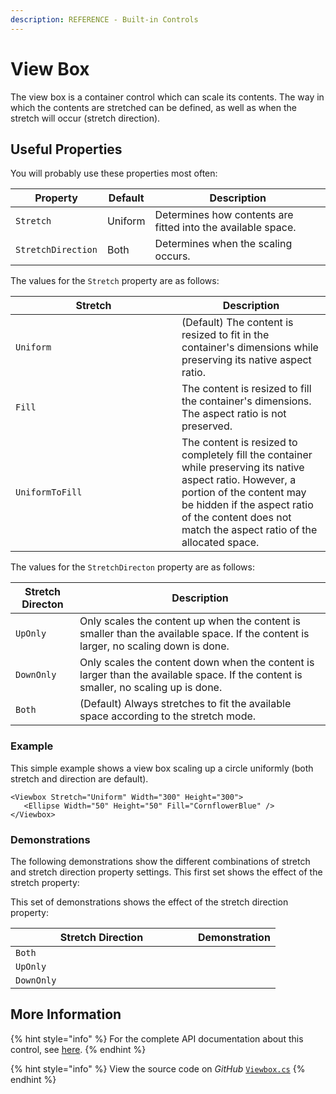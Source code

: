 ```yaml
---
description: REFERENCE - Built-in Controls
---
```


# View Box

The view box is a container control which can scale its contents. The way in which the contents are stretched can be defined, as well as when the stretch will occur (stretch direction).&#x20;

## Useful Properties

You will probably use these properties most often:

| Property           | Default | Description                                                  |
| ------------------ | ------- | ------------------------------------------------------------ |
| `Stretch`          | Uniform | Determines how contents are fitted into the available space. |
| `StretchDirection` | Both    | Determines when the  scaling occurs.                         |

The values for the `Stretch` property are as follows:

<table><thead><tr><th width="250">Stretch</th><th>Description</th></tr></thead><tbody><tr><td><code>Uniform</code></td><td>(Default) The content is resized to fit in the container's dimensions while preserving its native aspect ratio.</td></tr><tr><td><code>Fill</code></td><td>The content is resized to fill the container's dimensions. The aspect ratio is not preserved.</td></tr><tr><td><code>UniformToFill</code></td><td>The content is resized to completely fill the container while preserving its native aspect ratio. However, a portion of the content may be hidden if the aspect ratio of the content does not match the aspect ratio of the allocated space.</td></tr></tbody></table>

The values for the `StretchDirecton` property are as follows:

| Stretch Directon  | Description                                                                                                                         |
| ----------------- | ----------------------------------------------------------------------------------------------------------------------------------- |
| `UpOnly`          | Only scales the content up when the content is smaller than the available space. If the content is larger, no scaling down is done. |
| `DownOnly`        | Only scales the content down when the content is larger than the available space. If the content is smaller, no scaling up is done. |
| `Both`            | (Default) Always stretches to fit the available space according to the stretch mode.                                                |

### Example

This simple example shows a view box scaling up a circle uniformly (both stretch and direction are default).&#x20;



```markup
<Viewbox Stretch="Uniform" Width="300" Height="300">
   <Ellipse Width="50" Height="50" Fill="CornflowerBlue" />  
</Viewbox>
```


### Demonstrations

The following demonstrations show the different combinations of stretch and stretch direction property settings. This first set shows the effect of the stretch property:

<!-- <table><thead><tr><th width="275">Stretch Value</th><th>Demonstration</th></tr></thead><tbody><tr><td><code>Uniform</code></td><td><img src="../../../.gitbook/assets/scale-uniform-both.gif" alt="" data-size="original"></td></tr><tr><td><code>UniformToFill</code></td><td><img src="../../../.gitbook/assets/scale-uniformtofill-both.gif" alt="" data-size="original"></td></tr><tr><td><code>Fill</code></td><td><img src="../../../.gitbook/assets/scale-fill-both.gif" alt="" data-size="original"></td></tr><tr><td><code>None</code></td><td><img src="../../../.gitbook/assets/scale-none-both.gif" alt="" data-size="original"></td></tr></tbody></table> -->

This set of demonstrations shows the effect of the stretch direction property:

<table><thead><tr><th width="276">Stretch Direction</th><th>Demonstration</th></tr></thead><tbody><tr><td><code>Both</code></td><td><img src="../../../.gitbook/assets/scale-uniform-both.gif" alt=""></td></tr><tr><td><code>UpOnly</code></td><td><img src="../../../.gitbook/assets/scale-uniform-uponly.gif" alt="" data-size="original"></td></tr><tr><td><code>DownOnly</code></td><td><img src="../../../.gitbook/assets/scale-uniform-downonly.gif" alt="" data-size="original"></td></tr></tbody></table>



## More Information

{% hint style="info" %}
For the complete API documentation about this control, see [here](http://reference.avaloniaui.net/api/Avalonia.Controls/Viewbox/).
{% endhint %}

{% hint style="info" %}
View the source code on _GitHub_ [`Viewbox.cs`](https://github.com/AvaloniaUI/Avalonia/blob/master/src/Avalonia.Controls/Viewbox.cs)
{% endhint %}

